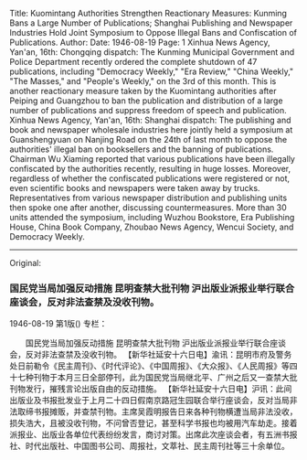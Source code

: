 Title: Kuomintang Authorities Strengthen Reactionary Measures: Kunming Bans a Large Number of Publications; Shanghai Publishing and Newspaper Industries Hold Joint Symposium to Oppose Illegal Bans and Confiscation of Publications.
Author:
Date: 1946-08-19
Page: 1
Xinhua News Agency, Yan'an, 16th: Chongqing dispatch: The Kunming Municipal Government and Police Department recently ordered the complete shutdown of 47 publications, including "Democracy Weekly," "Era Review," "China Weekly," "The Masses," and "People's Weekly," on the 3rd of this month. This is another reactionary measure taken by the Kuomintang authorities after Peiping and Guangzhou to ban the publication and distribution of a large number of publications and suppress freedom of speech and publication.
    Xinhua News Agency, Yan'an, 16th: Shanghai dispatch: The publishing and book and newspaper wholesale industries here jointly held a symposium at Guanshengyuan on Nanjing Road on the 24th of last month to oppose the authorities' illegal ban on booksellers and the banning of publications. Chairman Wu Xiaming reported that various publications have been illegally confiscated by the authorities recently, resulting in huge losses. Moreover, regardless of whether the confiscated publications were registered or not, even scientific books and newspapers were taken away by trucks. Representatives from various newspaper distribution and publishing units then spoke one after another, discussing countermeasures. More than 30 units attended the symposium, including Wuzhou Bookstore, Era Publishing House, China Book Company, Zhoubao News Agency, Wencui Society, and Democracy Weekly.



<hr /> 

Original: 


### 国民党当局加强反动措施  昆明查禁大批刊物  沪出版业派报业举行联合座谈会，反对非法查禁及没收刊物。

1946-08-19
第1版()
专栏：

　　国民党当局加强反动措施
    昆明查禁大批刊物
    沪出版业派报业举行联合座谈会，反对非法查禁及没收刊物。
    【新华社延安十六日电】渝讯：昆明市府及警务处日前勒令《民主周刊》、《时代评论》、《中国周报》、《大众报》、《人民周报》等四十七种刊物于本月三日全部停刊，此为国民党当局继北平、广州之后又一查禁大批刊物发行，摧残言论出版自由的反动措施。
    【新华社延安十六日电】沪讯：此间出版业及书报批发业于上月二十四日假南京路冠生园联合举行座谈会，反对当局非法取缔书报摊贩，并查禁刊物。主席吴霞明报告日来各种刊物横遭当局非法没收，损失浩大，且被没收刊物，不问曾否登记，甚至科学书报也均被用汽车劫走。接着派报业、出版业各单位代表纷纷发言，商讨对策。出席此次座谈会者，有五洲书报社、时代出版社、中国图书公司、周报社，文萃社、民主周刊社等三十余单位。
